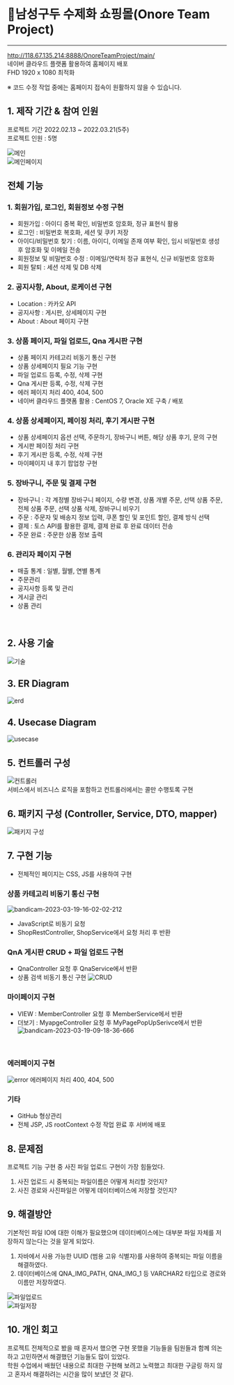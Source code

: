 # :pushpin:남성구두 수제화 쇼핑몰(Onore Team Project)
<hr>

http://118.67.135.214:8888/OnoreTeamProject/main/ <br>
네이버 클라우드 플랫폼 활용하여 홈페이지 배포 <br>
FHD 1920 x 1080 최적화 <br>

※ 코드 수정 작업 중에는 홈페이지 접속이 원활하지 않을 수 있습니다.

## 1. 제작 기간 & 참여 인원
프로젝트 기간 2022.02.13 ~ 2022.03.21(5주) <br>
프로젝트 인원 : 5명

![메인](https://user-images.githubusercontent.com/115913274/225919477-74ebd1a4-c6c1-42a6-b7c6-6270233d5d94.png) <br>
![메인페이지](https://user-images.githubusercontent.com/115913274/226086462-27d793ed-7dc9-4e69-93e2-d4154d2d7ba0.png)

## 전체 기능

### 1. 회원가입, 로그인, 회원정보 수정 구현
  - 회원가입 : 아이디 중복 확인, 비밀번호 암호화, 정규 표현식 활용
  - 로그인 : 비밀번호 복호화, 세션 및 쿠키 저장
  - 아이디/비밀번호 찾기 : 이름, 아이디, 이메일 존재 여부 확인, 임시 비밀번호 생성 후 암호화 및 이메일 전송
  - 회원정보 및 비밀번호 수정 : 이메일/연락처 정규 표현식, 신규 비밀번호 암호화
  - 회원 탈퇴 : 세션 삭제 및 DB 삭제

### 2. 공지사항, About, 로케이션 구현
  - Location : 카카오 API 
  - 공지사항 : 게시판, 상세페이지 구현
  - About : About 페이지 구현
 
### 3. 상품 페이지, 파일 업로드, Qna 게시판 구현
  - 상품 페이지 카테고리 비동기 통신 구현
  - 상품 상세페이지 필요 기능 구현
  - 파일 업로드 등록, 수정, 삭제 구현
  - Qna 게시판 등록, 수정, 삭제 구현
  - 에러 페이지 처리 400, 404, 500
  - 네이버 클라우드 플랫폼 활용 : CentOS 7, Oracle XE 구축 / 배포
 
### 4. 상품 상세페이지, 페이징 처리, 후기 게시판 구현
  - 상품 상세페이지 옵션 선택, 주문하기, 장바구니 버튼, 해당 상품 후기, 문의 구현
  - 게시판 페이징 처리 구현
  - 후기 게시판 등록, 수정, 삭제 구현
  - 마이페이지 내 후기 팝업창 구현
 
### 5. 장바구니, 주문 및 결제 구현
  - 장바구니 : 각 계정별 장바구니 페이지, 수량 변경, 상품 개별 주문, 선택 상품 주문, 전체 상품 주문, 선택 상품 삭제, 장바구니 비우기
  - 주문 : 주문자 및 배송지 정보 입력, 쿠폰 할인 및 포인트 할인, 결제 방식 선택
  - 결제 : 토스 API를 활용한 결제, 결제 완료 후 완료 데이터 전송
  - 주문 완료 : 주문한 상품 정보 출력

### 6. 관리자 페이지 구현
  - 매출 통계 : 일별, 월별, 연별 통계
  - 주문관리
  - 공지사항 등록 및 관리
  - 게시글 관리
  - 상품 관리
 <br>

## 2. 사용 기술<br>
![기술](https://user-images.githubusercontent.com/115913274/226156447-d04d6508-eaf8-4ca8-b54d-bb9ad47c021b.JPG)

## 3. ER Diagram
![erd](https://user-images.githubusercontent.com/115913274/226086362-71784bdc-b6ca-4eac-aba7-6bed0fbdc6af.JPG)

## 4. Usecase Diagram
![usecase](https://user-images.githubusercontent.com/115913274/226086393-f2bea01a-5303-4ac3-bc32-5037c5f855fc.png)

## 5. 컨트롤러 구성
![컨트롤러](https://user-images.githubusercontent.com/115913274/226087062-e9b1d4ae-6df1-41bb-98a9-d1f0934a3454.JPG) <br>
서비스에서 비즈니스 로직을 포함하고 컨트롤러에서는 콜만 수행토록 구현

## 6. 패키지 구성 (Controller, Service, DTO, mapper)
![패키지 구성](https://user-images.githubusercontent.com/115913274/226153349-c965e144-cd59-4329-be7b-267f361d0f3c.JPG) <br>

## 7. 구현 기능
- 전체적인 페이지는 CSS, JS를 사용하여 구현 

### 상품 카테고리 비동기 통신 구현
![bandicam-2023-03-19-16-02-02-212](https://user-images.githubusercontent.com/115913274/226159567-254c27e8-3a21-4a4d-bc69-332353d40ae8.gif)

- JavaScript로 비동기 요청 <br>
- ShopRestController, ShopService에서 요청 처리 후 반환<br>


### QnA 게시판 CRUD + 파일 업로드 구현
- QnaController 요청 후 QnaService에서 반환<br>
- 상품 검색 비동기 통신 구현
![CRUD](https://user-images.githubusercontent.com/115913274/226153204-cbd83108-3af2-4fc5-8af3-868220ada38d.gif)


### 마이페이지 구현
- VIEW : MemberController 요청 후 MemberService에서 반환<br>
- 더보기 : MyapgeController 요청 후 MyPagePopUpSerivce에서 반환<br>
![bandicam-2023-03-19-09-18-36-666](https://user-images.githubusercontent.com/115913274/226146952-ac6dfd0f-3183-4c46-bd5b-8f7a7093154a.gif)

</br>

### 에러페이지 구현
![error](https://user-images.githubusercontent.com/115913274/229286594-3851a516-d45d-4b02-993d-3f6ebfa4429f.JPG) 
에러페이지 처리 400, 404, 500 <br>

### 기타
- GitHub 형상관리
- 전체 JSP, JS rootContext 수정 작업 완료 후 서버에 배포

## 8. 문제점

프로젝트 기능 구현 중 사진 파일 업로드 구현이 가장 힘들었다.
1. 사진 업로드 시 중복되는 파일이름은 어떻게 처리할 것인지?
2. 사진 경로와 사진파일은 어떻게 데이터베이스에 저장할 것인지?


## 9. 해결방안
기본적인 파일 IO에 대한 이해가 필요했으며 데이터베이스에는 대부분 파일 자체를 저장하지 않는다는 것을 알게 되었다.<br>
1. 자바에서 사용 가능한 UUID (범용 고유 식별자)를 사용하여 중복되는 파일 이름을 해결하였다. <br>
2. 데이터베이스에 QNA_IMG_PATH, QNA_IMG_1 등 VARCHAR2 타입으로 경로와 이름만 저장하였다. <br>

![파일업로드](https://user-images.githubusercontent.com/115913274/226154045-aa17b171-7bc4-4f21-b005-7295fc444770.JPG) <br>
![파일저장](https://user-images.githubusercontent.com/115913274/226154200-7a9bdef1-addc-4dfb-b6fc-424fc89d2b53.JPG)

## 10. 개인 회고
프로젝트 전체적으로 봤을 때 혼자서 했으면 구현 못했을 기능들을 팀원들과 함께 의논하고 고민하면서 해결했던 기능들도 많이 있었다. <br>
학원 수업에서 배웠던 내용으로 최대한 구현해 보려고 노력했고 최대한 구글링 하지 않고 혼자서 해결하려는 시간을 많이 보냈던 것 같다.<br>
